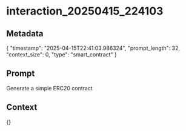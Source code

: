 # interaction_20250415_224103

## Metadata
{
  "timestamp": "2025-04-15T22:41:03.986324",
  "prompt_length": 32,
  "context_size": 0,
  "type": "smart_contract"
}

## Prompt
Generate a simple ERC20 contract

## Context
{}
